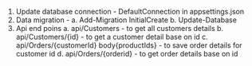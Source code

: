 1. Update database connection - DefaultConnection in appsettings.json
2. Data migration -
  a. Add-Migration InitialCreate
  b. Update-Database
3. Api end poins
  a. api/Customers - to get all customers details
  b. api/Customers/{id} - to get a customer detail base on id
  c. api/Orders/{customerId} body{productIds} - to save order details for customer id
  d. api/Orders/{orderid} - to get order details base on id
